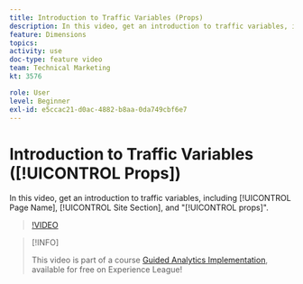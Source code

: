 ```yaml
---
title: Introduction to Traffic Variables (Props)
description: In this video, get an introduction to traffic variables, including Page Name, Site Section, and "props".
feature: Dimensions
topics: 
activity: use
doc-type: feature video
team: Technical Marketing
kt: 3576

role: User
level: Beginner
exl-id: e5ccac21-d0ac-4882-b8aa-0da749cbf6e7
---
```

# Introduction to Traffic Variables ([!UICONTROL Props])

In this video, get an introduction to traffic variables, including [!UICONTROL Page Name], [!UICONTROL Site Section], and "[!UICONTROL props]".

>[!VIDEO](https://video.tv.adobe.com/v/28767/?quality=12)

>[!INFO]
>
> This video is part of a course [Guided Analytics Implementation](https://experienceleague.adobe.com/?recommended=Analytics-D-1-2019.1), available for free on Experience League!